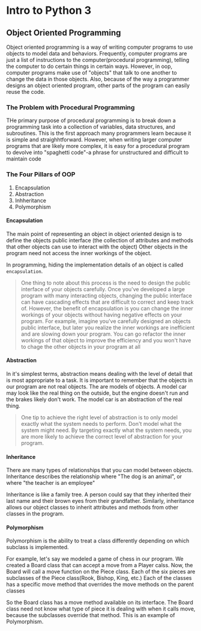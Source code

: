 # Intro to Python 3

## Object Oriented Programming

Object oriented programming is a way of writing computer programs to use objects to model data and behaviors.
Frequently, computer programs are just a list of instructions to the computer(procedural programming), telling the computer to do certain things in certain ways.
However, in oop, computer programs make use of "objects" that talk to one another to change the data in those objects. Also, because of the way a programmer
designs an object oriented program, other parts of the program can easily reuse the code.

### The Problem with Procedural Programming

THe primary purpose of procedural programming is to break down a programming task into a collection of variables, data structures, and subroutines. This is the
first approach many programmers learn because it is simple and straighhtforward. However, when writing larger computer programs that are likely more complex,
it is easy for a procedural program to devolve into "spaghetti code"-a phrase for unstructured and difficult to maintain code

### The Four Pillars of OOP

1. Encapsulation
2. Abstraction
3. Inhheritance
4. Polymorphism

#### Encapsulation

The main point of representing an object in object oriented design is to define the objects public interface (the collection of attributes and methods that other objects can use to interact with the object) Other objects in the program need not access the inner workings of the object.

In programming, hiding the implementation details of an object is called `encapsulation`.

> One thing to note about this process is the need to design the public interface of your objects carefully. Once you've developed a large program with many interacting objects, changing the public interface can have cascading effects that are difficult to correct and keep track of. However, the benefit of encapsulation is you can change the inner workings of your objects without having negative effects on your program. For example, imagine you've carefully designed an objects public interface, but later you realize the inner workings are inefficient and are slowing down your program. You can go refactor the inner workings of that object to improve the efficiency and you won't have to chage the other objects in your program at all

#### Abstraction

In it's simplest terms, abstraction means dealing with the level of detail that is most appropriate to a task. It is important to remember that the objects in our program are not real objects. The are models of objects. A model car may look like the real thing on the outside, but the engine doesn't run and the brakes likely don't work. The model car is an abstraction of the real thing.

> One tip to achieve the right level of abstraction is to only model exactly what the system needs to perform. Don't model what the system might need. By targeting exactly what the system needs, you are more likely to achieve the correct level of abstraction for your program.

#### Inheritance

There are many types of relationships that you can model between objects. Inheritance describes the relationship where "The dog is an animal", or where "the teacher is an employee"

Inheritance is like a family tree. A person could say that they inherited their last name and their brown eyes from their grandfather. Similarly, inheritance allows our object classes to inherit attributes and methods from other classes in the program.

#### Polymorphism

Polymorphism is the ability to treat a class differently depending on which subclass is implemented.

For example, let's say we modeled a game of chess in our program. We created a Board class that can accept a move from a Player calss. Now, the Board will call a move function on the Piece class. Each of the six pieces are subclasses of the Piece class(Rook, Bishop, King, etc.) Each of the classes has a specific move method that overrides the move methods on the parent classes

So the Board class has a move method available on its interface. The Board class need not know what type of piece it is dealing with when it calls move, because the subclasses override that method. This is an example of Polymorphism.
